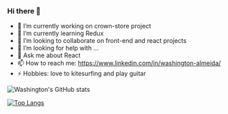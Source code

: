 ### Hi there 👋

- 🔭 I’m currently working on crown-store project
- 🌱 I’m currently learning Redux
- 👯 I’m looking to collaborate on front-end and react projects
- 🤔 I’m looking for help with ...
- 💬 Ask me about React
- 📫 How to reach me: https://www.linkedin.com/in/washington-almeida/
- ⚡ Hobbies: love to kitesurfing and play guitar

![Washington's GitHub stats](https://github-readme-stats.vercel.app/api?username=WashingtonAlmeidaJr&show_icons=true&theme=transparent)

[![Top Langs](https://github-readme-stats.vercel.app/api/top-langs/?username=WashingtonAlmeidaJr&layout=compact)](https://github.com/anuraghazra/github-readme-stats)

<div style="display:inline-block">
    <br/>
    <img alt="" src="https://img.shields.io/badge/HTML-239120?style=for-the-badge&logo=html5&logoColor=white"/>
    <img alt="" src="https://img.shields.io/badge/CSS-239120?&style=for-the-badge&logo=css3&logoColor=white https://img.shields.io/badge/HTML-"/>
    <img alt="" src="https://img.shields.io/badge/JavaScript-323330?style=for-the-badge&logo=javascript&logoColor=F7DF1E"/>
    <img alt="" src="https://img.shields.io/badge/React-20232A?style=for-the-badge&logo=react&logoColor=61DAFB"/>
    <img alt="" src="https://img.shields.io/badge/styled--components-DB7093?style=for-the-badge&logo=styled-components&logoColor=white"/>
    <img alt="" src="https://img.shields.io/badge/TypeScript-007ACC?style=for-the-badge&logo=typescript&logoColor=white"/>
</div>
